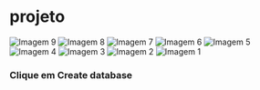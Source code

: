 # projeto 


<img src="https://github.com/user-attachments/assets/59d45327-cd83-4f9e-b05f-5cf1c5113f66" alt="Imagem 9">

<img src="https://github.com/user-attachments/assets/8a5738ae-1ed9-473e-b2c7-2faba0a7a7b3" alt="Imagem 8">

<img src="https://github.com/user-attachments/assets/6fe01842-e527-4a86-be7d-b6ea8a8d88b9" alt="Imagem 7">

<img src="https://github.com/user-attachments/assets/4a1aeb76-e59e-4283-8e83-b4981c4de91e" alt="Imagem 6">

<img src="https://github.com/user-attachments/assets/3e512c81-8fa0-404b-acda-b95d4d93c4ea" alt="Imagem 5">

<img src="https://github.com/user-attachments/assets/f9e6d496-5e8a-48d8-bd84-6b341987bb95" alt="Imagem 4">

<img src="https://github.com/user-attachments/assets/8e293146-e330-4b50-bf2d-c47a3bf46b0e" alt="Imagem 3">

<img src="https://github.com/user-attachments/assets/a72f4a16-af81-49f4-99cc-160f84b3b539" alt="Imagem 2">

<img src="https://github.com/user-attachments/assets/931a00c1-347e-46e5-9467-1380ffc96097" alt="Imagem 1">

### Clique em Create database






